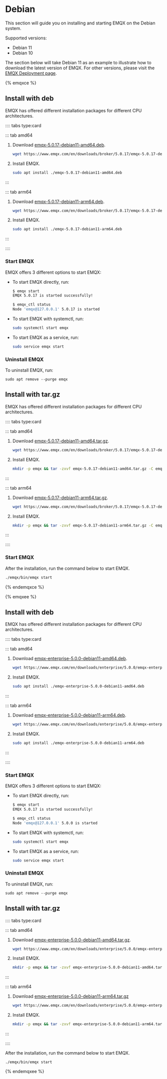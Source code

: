 # Debian

This section will guide you on installing and starting EMQX on the Debian system.

Supported versions: 

- Debian 11
- Debian 10

The section below will take Debian 11 as an example to illustrate how to download the latest version of EMQX. For other versions, please visit the [EMQX Deployment page](https://www.emqx.com/zh/try?product=enterprise). 

{% emqxce %}

## Install with deb

EMQX has offered different installation packages for different CPU architectures. 

:::: tabs type:card

::: tab amd64

1. Download [emqx-5.0.17-debian11-amd64.deb](https://www.emqx.com/en/downloads/broker/5.0.17/emqx-5.0.17-debian11-amd64.deb).

   ```bash
   wget https://www.emqx.com/en/downloads/broker/5.0.17/emqx-5.0.17-debian11-amd64.deb
   ```

2. Install EMQX.

   ```bash
   sudo apt install ./emqx-5.0.17-debian11-amd64.deb
   ```

:::

::: tab arm64

1. Download [emqx-5.0.17-debian11-arm64.deb](https://www.emqx.com/en/downloads/broker/5.0.17/emqx-5.0.17-debian11-arm64.deb). 

   ```bash
   wget https://www.emqx.com/en/downloads/broker/5.0.17/emqx-5.0.17-debian11-arm64.deb
   ```

2. Install EMQX.

   ```bash
   sudo apt install ./emqx-5.0.17-debian11-arm64.deb
   ```

:::

::::

### Start EMQX

EMQX offers 3 different options to start EMQX:

- To start EMQX directly, run:

  ```bash
  $ emqx start
  EMQX 5.0.17 is started successfully!
  
  $ emqx_ctl status
  Node 'emqx@127.0.0.1' 5.0.17 is started
  ```

- To start EMQX with systemctl, run:

  ```bash
  sudo systemctl start emqx
  ```

- To start EMQX as a service, run:

  ```bash
  sudo service emqx start
  ```

### Uninstall EMQX

To uninstall EMQX, run:

```
sudo apt remove --purge emqx
```

## Install with tar.gz

EMQX has offered different installation packages for different CPU architectures. 

:::: tabs type:card

::: tab amd64

1. Download [emqx-5.0.17-debian11-amd64.tar.gz](https://www.emqx.com/en/downloads/broker/5.0.17/emqx-5.0.17-debian11-amd64.tar.gz). 

   ```bash
   wget https://www.emqx.com/en/downloads/broker/5.0.17/emqx-5.0.17-debian11-amd64.tar.gz
   ```

2. Install EMQX. 

   ```bash
   mkdir -p emqx && tar -zxvf emqx-5.0.17-debian11-amd64.tar.gz -C emqx
   ```

:::

::: tab arm64

1. Download [emqx-5.0.17-debian11-arm64.tar.gz](https://www.emqx.com/en/downloads/broker/5.0.17/emqx-5.0.17-debian11-arm64.tar.gz). 

   ```bash
   wget https://www.emqx.com/en/downloads/broker/5.0.17/emqx-5.0.17-debian11-arm64.tar.gz
   ```

2. Install EMQX. 

   ```bash
   mkdir -p emqx && tar -zxvf emqx-5.0.17-debian11-arm64.tar.gz -C emqx
   ```

:::

::::

### Start EMQX

After the installation, run the command below to start EMQX.

```bash
./emqx/bin/emqx start
```

{% endemqxce %}

{% emqxee %}

## Install with deb

EMQX has offered different installation packages for different CPU architectures. 

:::: tabs type:card

::: tab amd64

1. Download [emqx-enterprise-5.0.0-debian11-amd64.deb](https://www.emqx.com/en/downloads/enterprise/5.0.0/emqx-enterprise-5.0.0-debian11-amd64.deb). 

   ```bash
   wget https://www.emqx.com/en/downloads/enterprise/5.0.0/emqx-enterprise-5.0.0-debian11-amd64.deb
   ```

2. Install EMQX.

   ```bash
   sudo apt install ./emqx-enterprise-5.0.0-debian11-amd64.deb
   ```

:::

::: tab arm64

1. Download [emqx-enterprise-5.0.0-debian11-arm64.deb](https://www.emqx.com/en/downloads/enterprise/5.0.0/emqx-enterprise-5.0.0-debian11-arm64.deb). 

   ```bash
   wget https://www.emqx.com/en/downloads/enterprise/5.0.0/emqx-enterprise-5.0.0-debian11-arm64.deb
   ```

2. Install EMQX. 

   ```bash
   sudo apt install ./emqx-enterprise-5.0.0-debian11-arm64.deb 
   ```

:::

::::

### Start EMQX

EMQX offers 3 different options to start EMQX:

- To start EMQX directly, run:

  ```bash
  $ emqx start
  EMQX 5.0.17 is started successfully!
  
  $ emqx_ctl status
  Node 'emqx@127.0.0.1' 5.0.0 is started
  ```

- To start EMQX with systemctl, run:

  ```bash
  sudo systemctl start emqx
  ```

- To start EMQX as a service, run:

  ```bash
  sudo service emqx start
  ```



### Uninstall EMQX

To uninstall EMQX, run:

  ```shell
sudo apt remove --purge emqx
  ```

## Install with tar.gz

:::: tabs type:card

::: tab amd64

1. Download [emqx-enterprise-5.0.0-debian11-amd64.tar.gz](https://www.emqx.com/en/downloads/enterprise/5.0.0/emqx-enterprise-5.0.0-debian11-amd64.tar.gz). 

   ```bash
   wget https://www.emqx.com/en/downloads/enterprise/5.0.0/emqx-enterprise-5.0.0-debian11-amd64.tar.gz
   ```

2. Install EMQX.

   ```bash
   mkdir -p emqx && tar -zxvf emqx-enterprise-5.0.0-debian11-amd64.tar.gz -C emqx
   ```

:::

::: tab arm64

1. Download [emqx-enterprise-5.0.0-debian11-arm64.tar.gz](https://www.emqx.com/en/downloads/enterprise/5.0.0/emqx-enterprise-5.0.0-debian11-arm64.tar.gz)

   ```bash
   wget https://www.emqx.com/en/downloads/enterprise/5.0.0/emqx-enterprise-5.0.0-debian11-arm64.tar.gz
   ```

2. Install EMQX.

   ```bash
   mkdir -p emqx && tar -zxvf emqx-enterprise-5.0.0-debian11-arm64.tar.gz -C emqx
   ```

:::

::::

After the installation, run the command below to start EMQX.

```
./emqx/bin/emqx start
```

{% endemqxee %}